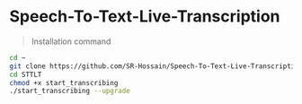 # Speech-To-Text-Live-Transcription

> Installation command

```bash
cd ~
git clone https://github.com/SR-Hossain/Speech-To-Text-Live-Transcription.git STTLT
cd STTLT
chmod +x start_transcribing
./start_transcribing --upgrade
```